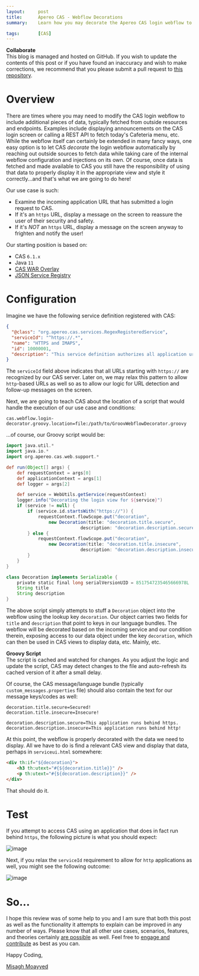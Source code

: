 ```yaml
---
layout:     post
title:      Apereo CAS - Webflow Decorations
summary:    Learn how you may decorate the Apereo CAS login webflow to inject data pieces and objects into the processing engine for display purposes, peace on earth and prosperity of all mankind, etc. Mainly, etc.

tags:       [CAS]
---
```


<div class="alert alert-success">
<strong>Collaborate</strong><br/>This blog is managed and hosted on GitHub. If you wish to update the contents of this post or if you have found an inaccuracy and wish to make corrections, we recommend that you please submit a pull request to <a href="https://github.com/apereo/apereo.github.io">this repository</a>.
</div>

# Overview

There are times where you may need to modify the CAS login webflow to include additional pieces of data, typically fetched from outside resources and endpoints. Examples include displaying announcements on the CAS login screen or calling a REST API to fetch today's Cafeteria menu, etc. While the webflow itself can certainly be extended in many fancy ways, one easy option is to let CAS *decorate* the login webflow automatically by reaching out outside sources to fetch data while taking care of the internal webflow configuration and injections on its own. Of course, once data is fetched and made available to CAS you still have the responsibility of using that data to properly display it in the appropriate view and style it correctly...and that's what we are going to do here!

Our use case is such:

- Examine the incoming application URL that has submitted a login request to CAS.
- If it's an `https` URL, display a message on the screen to reassure the user of their security and safety.
- If it's *NOT* an `https` URL, display a message on the screen anyway to frighten and notify the user!

Our starting position is based on:

- CAS `6.1.x`
- Java `11`
- [CAS WAR Overlay](https://github.com/apereo/cas-overlay-template)
- [JSON Service Registry](https://apereo.github.io/cas/development/services/JSON-Service-Management.html)

# Configuration

Imagine we have the following service definition registered with CAS:

```json
{
  "@class": "org.apereo.cas.services.RegexRegisteredService",
  "serviceId": "^https://.*",
  "name": "HTTPS and IMAPS",
  "id": 10000001,
  "description": "This service definition authorizes all application urls that support HTTPS and IMAPS protocols.",
}
```

The `serviceId` field above indicates that all URLs starting with `https://` are recognized by our CAS server. Later on, we may relax this pattern to allow `http`-based URLs as well so as to allow our logic for URL detection and follow-up messages on the screen.

Next, we are going to teach CAS about the location of a script that would handle the execution of our use case and conditions:

```properties
cas.webflow.login-decorator.groovy.location=file:/path/to/GroovWebflowDecorator.groovy
```

...of course, our Groovy script would be:

```groovy
import java.util.*
import java.io.*
import org.apereo.cas.web.support.*

def run(Object[] args) {
    def requestContext = args[0]
    def applicationContext = args[1]
    def logger = args[2]

    def service = WebUtils.getService(requestContext)
    logger.info("Decorating the login view for ${service}")
    if (service != null) {
        if (service.id.startsWith("https://")) {
            requestContext.flowScope.put("decoration", 
                new Decoration(title: "decoration.title.secure",
                            description: "decoration.description.secure"))
        } else {
            requestContext.flowScope.put("decoration", 
                new Decoration(title: "decoration.title.insecure",
                            description: "decoration.description.insecure"))
        }
    }
}

class Decoration implements Serializable {
    private static final long serialVersionUID = 8517547235465666978L
    String title
    String description
}
```

The above script simply attempts to stuff a `Decoration` object into the webflow using the lookup key `decoration`. Our object carries two fields for `title` and `description` that point to keys in our language bundles. The webflow will be decorated based on the incoming service and our condition therein, exposing access to our data object under the key `decoration`, which can then be used in CAS views to display data, etc. Mainly, etc.

<div class="alert alert-success">
<strong>Groovy Script</strong><br/>The script is cached and watched for changes. As you adjust the logic and update the script, CAS may detect changes to the file and auto-refresh its cached version of it after a small delay.
</div>


Of course, the CAS message/language bundle (typically `custom_messages.properties` file) should also contain the text for our message keys/codes as well:

```properties
decoration.title.secure=Secured!
decoration.title.insecure=Insecure!

decoration.description.secure=This application runs behind https.
decoration.description.insecure=This application runs behind http!
```

At this point, the webflow is properly decorated with the data we need to display. All we have to do is find a relevant CAS view and display that data, perhaps in `serviceui.html` somewhere:

```html
<div th:if="${decoration}">
    <h3 th:utext="#{${decoration.title}}" />
    <p th:utext="#{${decoration.description}}" />
</div>
```

That should do it.

# Test

If you attempt to access CAS using an application that does in fact run behind `https`, the following picture is what you should expect:

![image](https://user-images.githubusercontent.com/1205228/56655233-0b4fc880-6647-11e9-8a41-7fccdde920e5.png)

Next, if you relax the `serviceId` requirement to allow for `http` applications as well, you might see the following outcome:

![image](https://user-images.githubusercontent.com/1205228/56655214-fecb7000-6646-11e9-9076-d73db686ccaa.png)

# So...

I hope this review was of some help to you and I am sure that both this post as well as the functionality it attempts to explain can be improved in any number of ways. Please know that all other use cases, scenarios, features, and theories certainly [are possible](https://apereo.github.io/2017/02/18/onthe-theoryof-possibility/) as well. Feel free to [engage and contribute](https://apereo.github.io/cas/developer/Contributor-Guidelines.html) as best as you can.

Happy Coding,

[Misagh Moayyed](https://twitter.com/misagh84)